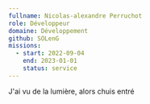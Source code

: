 ```yaml
---
fullname: Nicolas-alexandre Perruchot
role: Développeur
domaine: Développement
github: SOLenG
missions:
  - start: 2022-09-04
    end: 2023-01-01
    status: service
---
```


J'ai vu de la lumière, alors chuis entré
